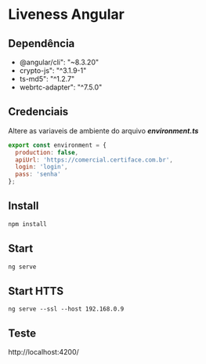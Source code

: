 # Liveness Angular


##  Dependência 
* @angular/cli": "~8.3.20"
* crypto-js": "^3.1.9-1"
* ts-md5": "^1.2.7"
* webrtc-adapter": "^7.5.0"

## Credenciais
Altere as variaveis de ambiente do arquivo ***environment.ts***
```javascript
export const environment = {
  production: false,
  apiUrl: 'https://comercial.certiface.com.br',
  login: 'login',
  pass: 'senha'
};
```

## Install
```typescript
npm install
```

## Start
```typescript
ng serve
```

## Start HTTS
```
ng serve --ssl --host 192.168.0.9
```


## Teste
 http://localhost:4200/ 
